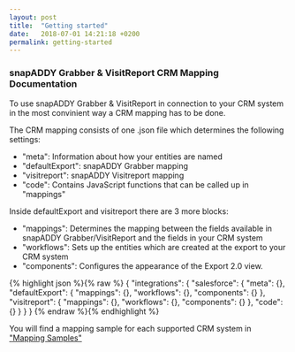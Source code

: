 ```yaml
---
layout: post
title:  "Getting started"
date:   2018-07-01 14:21:18 +0200
permalink: getting-started
---
```


### snapADDY Grabber & VisitReport CRM Mapping Documentation
To use snapADDY Grabber & VisitReport in connection to your CRM system in the most convinient way a CRM mapping has to be done.

The CRM mapping consists of one .json file which determines the following settings:
- "meta": Information about how your entities are named
- "defaultExport": snapADDY Grabber mapping
- "visitreport": snapADDY Visitreport mapping
- "code": Contains JavaScript functions that can be called up in "mappings"

Inside defaultExport and visitreport there are 3 more blocks:
- "mappings": Determines the mapping between the fields available in snapADDY Grabber/VisitReport and the fields in your CRM system
- "workflows": Sets up the entities which are created at the export to your CRM system
- "components": Configures the appearance of the Export 2.0 view.

{% highlight json %}{% raw %}
{
    "integrations": {
        "salesforce": {
            "meta": {},
            "defaultExport": {
                "mappings": {},
                "workflows": {},
                "components": {}
            },
            "visitreport": {
                "mappings": {},
                "workflows": {},
                "components": {}
            },
            "code": {}
        }
    }
}
{% endraw %}{% endhighlight %}

You will find a mapping sample for each supported CRM system in ["Mapping Samples"](https://snapaddy.github.io/snapaddy-mapping-doc/mapping-samples)
